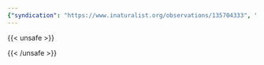 ```yaml
---
{"syndication": "https://www.inaturalist.org/observations/135704333", "date": "2022-09-18T14:16:03-04:00", "taxon": {"name": "Acer spicatum", "common_name": "Mountain Maple"}, "quality_grade": "research", "identifications_most_agree": true, "species_guess": "Mountain Maple", "identifications_most_disagree": false, "captive": false, "project_ids": [], "community_taxon_id": 116361, "geojson": {"type": "Point", "coordinates": [-73.1671847222, 42.6420736111]}, "owners_identification_from_vision": true, "identifications_count": 1, "obscured": false, "num_identification_agreements": 1, "num_identification_disagreements": 0, "place_guess": "Adams, MA, USA", "photos": [{"id": 231494819, "license_code": "cc-by-nc", "original_dimensions": {"width": 1536, "height": 2048}, "url": "https://inaturalist-open-data.s3.amazonaws.com/photos/231494819/square.jpeg", "attribution": "(c) Brandon Rozek, all rights reserved", "flags": []}]}
---
```

{{< unsafe >}}

{{< /unsafe >}}
